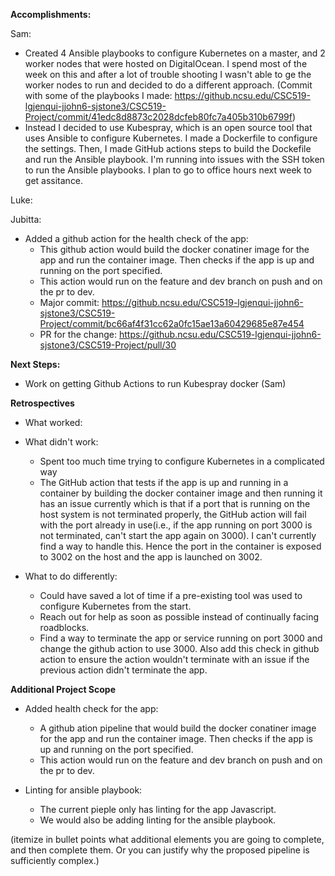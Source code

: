 **Accomplishments:**

Sam:
 - Created 4 Ansible playbooks to configure Kubernetes on a master, and 2 worker nodes that were hosted on DigitalOcean. I spend most of the week on this and after a lot of trouble shooting I wasn't able to ge the worker nodes to run and decided to do a different approach. (Commit with some of the playbooks I made: https://github.ncsu.edu/CSC519-lgjenqui-jjohn6-sjstone3/CSC519-Project/commit/41edc8d8873c2028dcfeb80fc7a405b310b6799f)
 - Instead I decided to use Kubespray, which is an open source tool that uses Ansible to configure Kubernetes. I made a Dockerfile to configure the settings. Then, I made GitHub actions steps to build the Dockefile and run the Ansible playbook. I'm running into issues with the SSH token to run the Ansible playbooks. I plan to go to office hours next week to get assitance.
 
Luke:

Jubitta:
- Added a github action for the health check of the app:
  - This github action would build the docker conatiner image for the app and run the container image. Then checks if the app is up and running on the port specified.
  - This action would run on the feature and dev branch on push and on the pr to dev.
  - Major commit: https://github.ncsu.edu/CSC519-lgjenqui-jjohn6-sjstone3/CSC519-Project/commit/bc66af4f31cc62a0fc15ae13a60429685e87e454
  - PR for the change: https://github.ncsu.edu/CSC519-lgjenqui-jjohn6-sjstone3/CSC519-Project/pull/30
 
**Next Steps:**
- Work on getting Github Actions to run Kubespray docker (Sam)

**Retrospectives**
- What worked:

- What didn't work:
  - Spent too much time trying to configure Kubernetes in a complicated way
  - The GitHub action that tests if the app is up and running in a container by building the docker container image and then running it has an issue currently which is that if a port that is running on the host system is not terminated properly, the GitHub action will fail with the port already in use(i.e., if the app running on port 3000 is not terminated, can't start the app again on 3000). I can't currently find a way to handle this. Hence the port in the container is exposed to 3002 on the host and the app is launched on 3002.

- What to do differently:
  -  Could have saved a lot of time if a pre-existing tool was used to configure Kubernetes from the start. 
  -  Reach out for help as soon as possible instead of continually facing roadblocks.
  -  Find a way to terminate the app or service running on port 3000 and change the github action to use 3000. Also add this check in github action to ensure the action wouldn't terminate with an issue if the previous action didn't terminate the app. 
  
**Additional Project Scope**

- Added health check for the app:
  - A github ation pipeline that would build the docker conatiner image for the app and run the container image. Then checks if the app is up and running on the port specified.
  - This action would run on the feature and dev branch on push and on the pr to dev.

- Linting for ansible playbook:
  - The current pieple only has linting for the app Javascript.
  - We would also be adding linting for the ansible playbook.

(itemize in bullet points what additional elements you are going to complete, and then complete them. Or you can justify why the proposed pipeline is sufficiently complex.)
